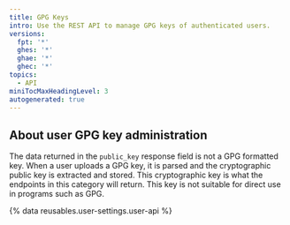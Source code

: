 ```yaml
---
title: GPG Keys
intro: Use the REST API to manage GPG keys of authenticated users.
versions:
  fpt: '*'
  ghes: '*'
  ghae: '*'
  ghec: '*'
topics:
  - API
miniTocMaxHeadingLevel: 3
autogenerated: true
---
```


## About user GPG key administration

The data returned in the `public_key` response field is not a GPG formatted key. When a user uploads a GPG key, it is parsed and the cryptographic public key is extracted and stored. This cryptographic key is what the endpoints in this category will return. This key is not suitable for direct use in programs such as GPG.

{% data reusables.user-settings.user-api %}


<!-- Content after this section is automatically generated -->
